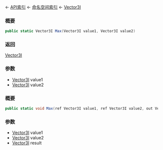 ← [API索引](Api-Index) ← [命名空间索引](Namespace-Index) ← [Vector3I](VRageMath.Vector3I)

### 概要

```csharp
public static Vector3I Max(Vector3I value1, Vector3I value2)
```

### 返回

[Vector3I](VRageMath.Vector3I)

### 参数

* [Vector3I](VRageMath.Vector3I) value1
* [Vector3I](VRageMath.Vector3I) value2
### 概要

```csharp
public static void Max(ref Vector3I value1, ref Vector3I value2, out Vector3I result)
```

### 参数

* [Vector3I](VRageMath.Vector3I) value1
* [Vector3I](VRageMath.Vector3I) value2
* [Vector3I](VRageMath.Vector3I) result
